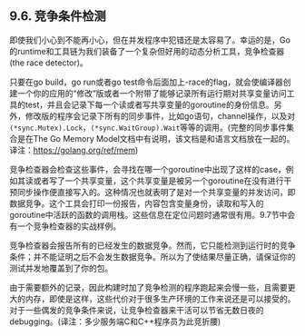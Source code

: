 ## 9.6. 竞争条件检测

即使我们小心到不能再小心，但在并发程序中犯错还是太容易了。幸运的是，Go的runtime和工具链为我们装备了一个复杂但好用的动态分析工具，竞争检查器(the race detector)。

只要在go build，go run或者go test命令后面加上-race的flag，就会使编译器创建一个你的应用的“修改”版或者一个附带了能够记录所有运行期对共享变量访问工具的test，并且会记录下每一个读或者写共享变量的goroutine的身份信息。另外，修改版的程序会记录下所有的同步事件，比如go语句，channel操作，以及对`(*sync.Mutex).Lock`，`(*sync.WaitGroup).Wait`等等的调用。(完整的同步事件集合是在The Go Memory Model文档中有说明，该文档是和语言文档放在一起的。译注：https://golang.org/ref/mem)

竞争检查器会检查这些事件，会寻找在哪一个goroutine中出现了这样的case，例如其读或者写了一个共享变量，这个共享变量是被另一个goroutine在没有进行干预同步操作便直接写入的。这种情况也就表明了是对一个共享变量的并发访问，即数据竞争。这个工具会打印一份报告，内容包含变量身份，读取和写入的goroutine中活跃的函数的调用栈。这些信息在定位问题时通常很有用。9.7节中会有一个竞争检查器的实战样例。

竞争检查器会报告所有的已经发生的数据竞争。然而，它只能检测到运行时的竞争条件；并不能证明之后不会发生数据竞争。所以为了使结果尽量正确，请保证你的测试并发地覆盖到了你的包。

由于需要额外的记录，因此构建时加了竞争检测的程序跑起来会慢一些，且需要更大的内存，即使是这样，这些代价对于很多生产环境的工作来说还是可以接受的。对于一些偶发的竞争条件来说，让竞争检查器来干活可以节省无数日夜的debugging。(译注：多少服务端C和C++程序员为此竞折腰)